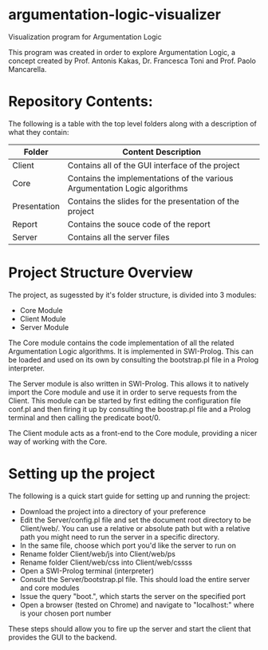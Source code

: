 argumentation-logic-visualizer
==============================

Visualization program for Argumentation Logic

This program was created in order to explore Argumentation Logic, a concept created by Prof. Antonis Kakas, Dr. Francesca Toni and Prof. Paolo Mancarella.

# Repository Contents:

The following is a table with the top level folders along with a description of what they contain:

Folder | Content Description
------ | -------------------
Client | Contains all of the GUI interface of the project
Core | Contains the implementations of the various Argumentation Logic algorithms
Presentation | Contains the slides for the presentation of the project
Report | Contains the souce code of the report
Server | Contains all the server files

# Project Structure Overview

The project, as sugessted by it's folder structure, is divided into 3 modules:
* Core Module
* Client Module
* Server Module

The Core module contains the code implementation of all the related Argumentation Logic algorithms. It is implemented in SWI-Prolog. This can be loaded and used on its own by consulting the bootstrap.pl file in a Prolog interpreter.

The Server module is also written in SWI-Prolog. This allows it to natively import the Core module and use it in order to serve requests from the Client. This module can be started by first editing the configuration file conf.pl and then firing it up by consulting the boostrap.pl file and a Prolog terminal and then calling the predicate boot/0.

The Client module acts as a front-end to the Core module, providing a nicer way of working with the Core.

# Setting up the project

The following is a quick start guide for setting up and running the project:
* Download the project into a directory of your preference
* Edit the Server/config.pl file and set the document root directory to be Client/web/. You can use a relative or absolute path but with a relative path you might need to run the server in a specific directory.
* In the same file, choose which port you'd like the server to run on
* Rename folder Client/web/js into Client/web/ps
* Rename folder Client/web/css into Client/web/cssss
* Open a SWI-Prolog terminal (interpreter)
* Consult the Server/bootstrap.pl file. This should load the entire server and core modules
* Issue the query "boot.", which starts the server on the specified port
* Open a browser (tested on Chrome) and navigate to "localhost:<port>" where <port> is your chosen port number

These steps should allow you to fire up the server and start the client that provides the GUI to the backend.
